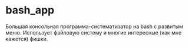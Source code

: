 # bash_app
Большая консольная программа-cистематизатор на bash с развитым меню. Использует файловую систему и многие интересные (как мне кажется) фишки.
